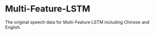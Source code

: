 # Multi-Feature-LSTM
The original speech data for Multi-Feature LSTM including Chinese and English.
